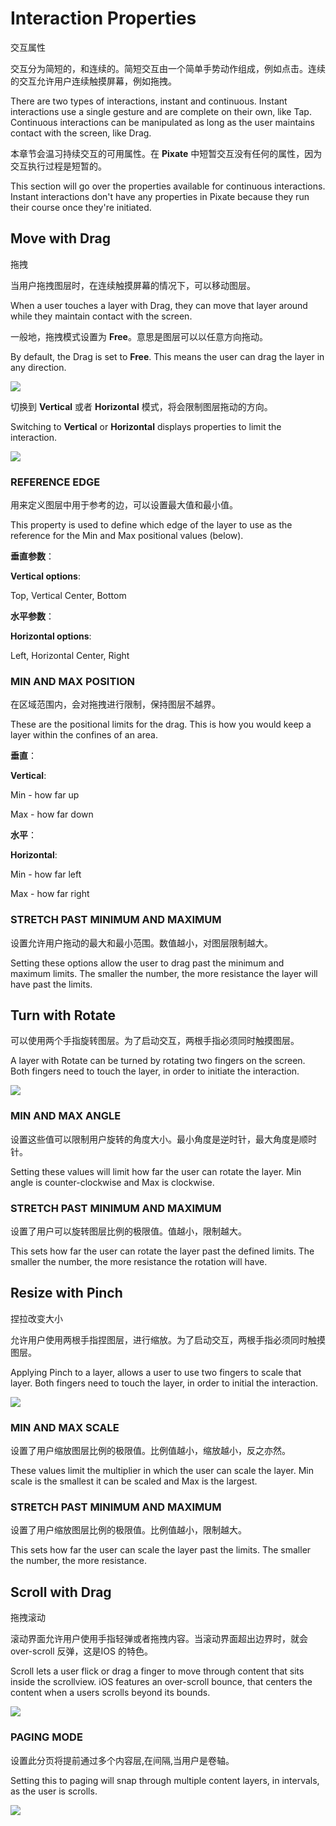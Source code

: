 # Interaction Properties

交互属性

交互分为简短的，和连续的。简短交互由一个简单手势动作组成，例如点击。连续的交互允许用户连续触摸屏幕，例如拖拽。

There are two types of interactions, instant and continuous. Instant interactions use a single gesture and are complete on their own, like Tap. Continuous interactions can be manipulated as long as the user maintains contact with the screen, like Drag.

本章节会温习持续交互的可用属性。在 **Pixate** 中短暂交互没有任何的属性，因为交互执行过程是短暂的。

This section will go over the properties available for continuous interactions. Instant interactions don't have any properties in Pixate because they run their course once they're initiated.

## Move with Drag

拖拽

当用户拖拽图层时，在连续触摸屏幕的情况下，可以移动图层。

When a user touches a layer with Drag, they can move that layer around while they maintain contact with the screen.

一般地，拖拽模式设置为 **Free**。意思是图层可以以任意方向拖动。

By default, the Drag is set to **Free**. This means the user can drag the layer in any direction.

![](images/interaction-properities1.png)

切换到 **Vertical** 或者 **Horizontal** 模式，将会限制图层拖动的方向。

Switching to **Vertical** or **Horizontal** displays properties to limit the interaction.

![](images/interaction-properities2.png)

### REFERENCE EDGE

用来定义图层中用于参考的边，可以设置最大值和最小值。

This property is used to define which edge of the layer to use as the reference for the Min and Max positional values (below).

**垂直参数**：

**Vertical options**: 

Top, Vertical Center, Bottom

**水平参数**：

**Horizontal options**: 

Left, Horizontal Center, Right

### MIN AND MAX POSITION

在区域范围内，会对拖拽进行限制，保持图层不越界。

These are the positional limits for the drag. This is how you would keep a layer within the confines of an area.

**垂直**：

**Vertical**: 

Min - how far up 

Max - how far down

**水平**：

**Horizontal**: 

Min - how far left 

Max - how far right

### STRETCH PAST MINIMUM AND MAXIMUM

设置允许用户拖动的最大和最小范围。数值越小，对图层限制越大。

Setting these options allow the user to drag past the minimum and maximum limits. The smaller the number, the more resistance the layer will have past the limits.

## Turn with Rotate

可以使用两个手指旋转图层。为了启动交互，两根手指必须同时触摸图层。

A layer with Rotate can be turned by rotating two fingers on the screen. Both fingers need to touch the layer, in order to initiate the interaction.

![](images/interaction-properities3.png)

### MIN AND MAX ANGLE

设置这些值可以限制用户旋转的角度大小。最小角度是逆时针，最大角度是顺时针。

Setting these values will limit how far the user can rotate the layer. Min angle is counter-clockwise and Max is clockwise.

### STRETCH PAST MINIMUM AND MAXIMUM

设置了用户可以旋转图层比例的极限值。值越小，限制越大。

This sets how far the user can rotate the layer past the defined limits. The smaller the number, the more resistance the rotation will have.

## Resize with Pinch

捏拉改变大小

允许用户使用两根手指捏图层，进行缩放。为了启动交互，两根手指必须同时触摸图层。

Applying Pinch to a layer, allows a user to use two fingers to scale that layer. Both fingers need to touch the layer, in order to initial the interaction.

![](images/interaction-properities4.png)

### MIN AND MAX SCALE

设置了用户缩放图层比例的极限值。比例值越小，缩放越小，反之亦然。

These values limit the multiplier in which the user can scale the layer. Min scale is the smallest it can be scaled and Max is the largest.

### STRETCH PAST MINIMUM AND MAXIMUM

设置了用户缩放图层比例的极限值。比例值越小，限制越大。

This sets how far the user can scale the layer past the limits. The smaller the number, the more resistance.

## Scroll with Drag

拖拽滚动

滚动界面允许用户使用手指轻弹或者拖拽内容。当滚动界面超出边界时，就会over-scroll 反弹，这是IOS 的特色。

Scroll lets a user flick or drag a finger to move through content that sits inside the scrollview. iOS features an over-scroll bounce, that centers the content when a users scrolls beyond its bounds.

![](images/interaction-properities5.png)

### PAGING MODE

设置此分页将提前通过多个内容层,在间隔,当用户是卷轴。

Setting this to paging will snap through multiple content layers, in intervals, as the user is scrolls.

![](images/interaction-properities6.gif)
